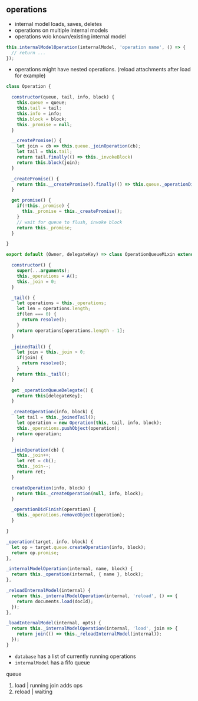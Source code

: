 ## operations

* internal model loads, saves, deletes
* operations on multiple internal models
* operations w/o known/existing internal model

``` javascript
this.internalModelOperation(internalModel, 'operation name', () => {
  // return ...
});
```

* operations might have nested operations. (reload attachments after load for example)

``` javascript
class Operation {

  constructor(queue, tail, info, block) {
    this.queue = queue;
    this.tail = tail;
    this.info = info;
    this.block = block;
    this._promise = null;
  }

  __createPromise() {
    let join = cb => this.queue._joinOperation(cb);
    let tail = this.tail;
    return tail.finally(() => this._invokeBlock)
    return this.block(join);
  }

  _createPromise() {
    return this.__createPromise().finally(() => this.queue._operationDidFinish(this));
  }

  get promise() {
    if(!this._promise) {
      this._promise = this._createPromise();
    }
    // wait for queue to flush, invoke block
    return this._promise;
  }

}
```

``` javascript
export default (Owner, delegateKey) => class OperationQueueMixin extends Owner {

  constructor() {
    super(...arguments);
    this._operations = A();
    this._join = 0;
  }

  _tail() {
    let operations = this._operations;
    let len = operations.length;
    if(len === 0) {
      return resolve();
    }
    return operations[operations.length - 1];
  }

  _joinedTail() {
    let join = this._join > 0;
    if(join) {
      return resolve();
    }
    return this._tail();
  }

  get _operationQueueDelegate() {
    return this[delegateKey];
  }

  _createOperation(info, block) {
    let tail = this._joinedTail();
    let operation = new Operation(this, tail, info, block);
    this._operations.pushObject(operation);
    return operation;
  }

  _joinOperation(cb) {
    this._join++;
    let ret = cb();
    this._join--;
    return ret;
  }

  createOperation(info, block) {
    return this._createOperation(null, info, block);
  }

  _operationDidFinish(operation) {
    this._operations.removeObject(operation);
  }

}
```

``` javascript
_operation(target, info, block) {
  let op = target.queue.createOperation(info, block);
  return op.promise;
},

_internalModelOperation(internal, name, block) {
  return this._operation(internal, { name }, block);
},

_reloadInternalModel(internal) {
  return this._internalModelOperation(internal, 'reload', () => {
    return documents.load(docId);
  });
},

_loadInternalModel(internal, opts) {
  return this._internalModelOperation(internal, 'load', join => {
    return join(() => this._reloadInternalModel(internal));
  });
}
```

* `database` has a list of currently running operations
* `internalModel` has a fifo queue


queue
  1) load | running
      join adds ops
  2) reload | waiting
